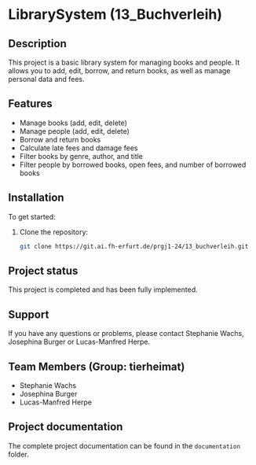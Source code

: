 # LibrarySystem (13_Buchverleih)

## Description

This project is a basic library system for managing books and people. It allows you to add, edit, borrow, and return books, as well as manage personal data and fees.

## Features

*   Manage books (add, edit, delete)
*   Manage people (add, edit, delete)
*   Borrow and return books
*   Calculate late fees and damage fees
*   Filter books by genre, author, and title
*   Filter people by borrowed books, open fees, and number of borrowed books


## Installation

To get started:
1. Clone the repository:
    ```bash
    git clone https://git.ai.fh-erfurt.de/prgj1-24/13_buchverleih.git
    ```

## Project status

This project is completed and has been fully implemented.

## Support

If you have any questions or problems, please contact Stephanie Wachs, Josephina Burger
or Lucas-Manfred Herpe.

## Team Members (Group: tierheimat)

*   Stephanie Wachs
*   Josephina Burger
*   Lucas-Manfred Herpe

## Project documentation

The complete project documentation can be found in the `documentation` folder.
